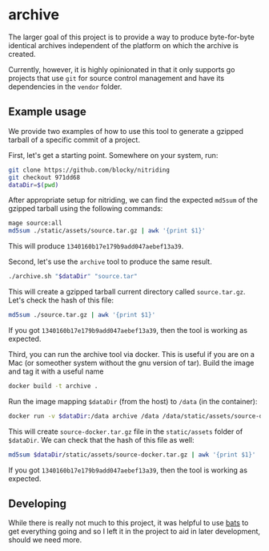 # archive

The larger goal of this project is to provide a way to produce byte-for-byte
identical archives independent of the platform on which the archive is
created.

Currently, however, it is highly opinionated in that it only supports go
projects that use `git` for source control management and have its dependencies
in the `vendor` folder.

## Example usage

We provide two examples of how to use this tool to generate a gzipped
tarball of a specific commit of a project.

First, let's get a starting point. Somewhere on your system, run:

```bash
git clone https://github.com/blocky/nitriding
git checkout 971dd68
dataDir=$(pwd)
```

After appropriate setup for nitriding, we can find the expected `md5sum` of the
gzipped tarball using the following commands:

```bash
mage source:all
md5sum ./static/assets/source.tar.gz | awk '{print $1}'
```

This will produce `1340160b17e179b9add047aebef13a39`.

Second, let's use the `archive` tool to produce the same result.

```bash
./archive.sh "$dataDir" "source.tar"
```

This will create a gzipped tarball current directory called `source.tar.gz`.
Let's check the hash of this file:

```bash
md5sum ./source.tar.gz | awk '{print $1}'
```

If you got `1340160b17e179b9add047aebef13a39`, then the tool is working as
expected.

Third, you can run the archive tool via docker. This is useful if you are on a
Mac (or someother system without the gnu version of tar).  Build the image and
tag it with a useful name

```bash
docker build -t archive .
```

Run the image mapping `$dataDir` (from the host) to `/data` (in the container):

```bash
docker run -v $dataDir:/data archive /data /data/static/assets/source-docker.tar
```

This will create `source-docker.tar.gz` file in the `static/assets` folder of
`$dataDir`. We can check that the hash of this file as well:

```bash
md5sum $dataDir/static/assets/source-docker.tar.gz | awk '{print $1}'
```
If you got `1340160b17e179b9add047aebef13a39`, then the tool is working as
expected.

## Developing

While there is really not much to this project, it was helpful to use
[bats](https://bats-core.readthedocs.io) to get everything going and so I left
it in the project to aid in later development, should we need more.
